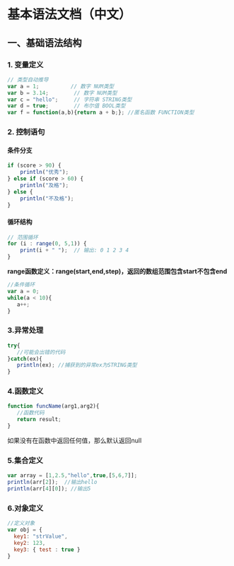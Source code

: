 # 基本语法文档（中文）


## 一、基础语法结构

### 1. 变量定义
```javascript
// 类型自动推导
var a = 1;          // 数字 NUM类型
var b = 3.14;        // 数字 NUM类型
var c = "hello";     // 字符串 STRING类型
var d = true;        // 布尔值 BOOL类型
var f = function(a,b){return a + b;}; //匿名函数 FUNCTION类型

```

### 2. 控制语句
#### 条件分支
```javascript
if (score > 90) {
    println("优秀");
} else if (score > 60) {
    println("及格"); 
} else {
    println("不及格");
}
```

#### 循环结构

```javascript
// 范围循环
for (i : range(0, 5,1)) {
    print(i + " ");  // 输出: 0 1 2 3 4
}
```
**range函数定义：range(start,end,step)，返回的数组范围包含start不包含end**

```javascript
//条件循环
var a = 0;
while(a < 10){
   a++;
}
```

### 3.异常处理

```javascript
try{
   //可能会出错的代码
}catch(ex){
   println(ex); //捕获到的异常ex为STRING类型
}
```

### 4.函数定义

```javascript
function funcName(arg1,arg2){
   //函数代码
   return result;
}
```
如果没有在函数中返回任何值，那么默认返回null

### 5.集合定义

```javascript
var array = [1,2.5,"hello",true,[5,6,7]];
println(arr[2]);  //输出hello
println(arr[4][0]); //输出5
```

### 6.对象定义

```javascript
//定义对象
var obj = {
  key1: "strValue",
  key2: 123,
  key3: { test : true }
}
```
